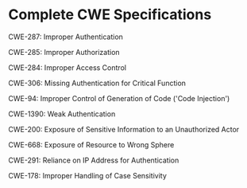 

# Complete CWE Specifications

CWE-287: Improper Authentication

CWE-285: Improper Authorization

CWE-284: Improper Access Control

CWE-306: Missing Authentication for Critical Function

CWE-94: Improper Control of Generation of Code ('Code Injection')

CWE-1390: Weak Authentication

CWE-200: Exposure of Sensitive Information to an Unauthorized Actor

CWE-668: Exposure of Resource to Wrong Sphere

CWE-291: Reliance on IP Address for Authentication

CWE-178: Improper Handling of Case Sensitivity